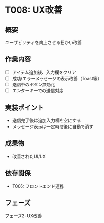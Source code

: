 # T008: UX改善

## 概要
ユーザビリティを向上させる細かい改善

## 作業内容
- [ ] アイテム追加後、入力欄をクリア
- [ ] 成功/エラーメッセージの表示改善（Toast等）
- [ ] 送信中のボタン無効化
- [ ] エンターキーでの送信対応

## 実装ポイント
- 送信完了後は追加入力欄を空にする
- メッセージ表示は一定時間後に自動で消す

## 成果物
- 改善されたUI/UX

## 依存関係
- T005: フロントエンド連携

## フェーズ
フェーズ2: UX改善